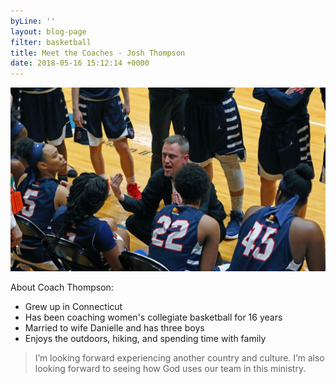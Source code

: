 ```yaml
---
byLine: ''
layout: blog-page
filter: basketball
title: Meet the Coaches - Josh Thompson
date: 2018-05-16 15:12:14 +0000
---
```

![](/uploads/2018/05/16/CoachT3.jpeg)

About Coach Thompson:

* Grew up in Connecticut
* Has been coaching women's collegiate basketball for 16 years
* Married to wife Danielle and has three boys
* Enjoys the outdoors, hiking, and spending time with family

> I’m looking forward experiencing another country and culture. I’m also looking forward to seeing how God uses our team in this ministry.
